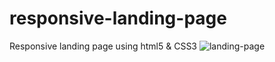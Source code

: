 # responsive-landing-page
Responsive landing page using html5 &amp; CSS3 
![landing-page](https://github.com/RawanAlkhrese/responsive-landing-page/blob/master/responsive-landing-page.gif)
